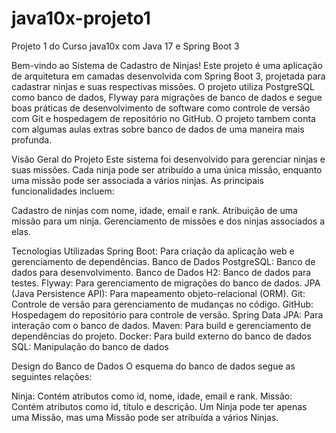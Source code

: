# java10x-projeto1
Projeto 1 do Curso java10x com Java 17 e Spring Boot 3

Bem-vindo ao Sistema de Cadastro de Ninjas!
Este projeto é uma aplicação de arquitetura em camadas desenvolvida com Spring Boot 3, projetada para cadastrar ninjas e suas respectivas missões. O projeto utiliza PostgreSQL como banco de dados, Flyway para migrações de banco de dados e segue boas práticas de desenvolvimento de software como controle de versão com Git e hospedagem de repositório no GitHub. O projeto tambem conta com algumas aulas extras sobre banco de dados de uma maneira mais profunda.

Visão Geral do Projeto
Este sistema foi desenvolvido para gerenciar ninjas e suas missões. Cada ninja pode ser atribuído a uma única missão, enquanto uma missão pode ser associada a vários ninjas. As principais funcionalidades incluem:

Cadastro de ninjas com nome, idade, email e rank.
Atribuição de uma missão para um ninja.
Gerenciamento de missões e dos ninjas associados a elas.

Tecnologias Utilizadas
Spring Boot: Para criação da aplicação web e gerenciamento de dependências.
Banco de Dados PostgreSQL: Banco de dados para desenvolvimento.
Banco de Dados H2: Banco de dados para testes.
Flyway: Para gerenciamento de migrações do banco de dados.
JPA (Java Persistence API): Para mapeamento objeto-relacional (ORM).
Git: Controle de versão para gerenciamento de mudanças no código.
GitHub: Hospedagem do repositório para controle de versão.
Spring Data JPA: Para interação com o banco de dados.
Maven: Para build e gerenciamento de dependências do projeto.
Docker: Para build externo do banco de dados
SQL: Manipulação do banco de dados

Design do Banco de Dados
O esquema do banco de dados segue as seguintes relações:

Ninja: Contém atributos como id, nome, idade, email e rank.
Missão: Contém atributos como id, título e descrição.
Um Ninja pode ter apenas uma Missão, mas uma Missão pode ser atribuída a vários Ninjas.
